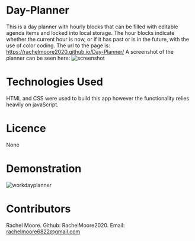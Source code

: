 # Day-Planner
This is a day planner with hourly blocks that can be filled with editable agenda items and locked into local storage. The hour blocks indicate whether the current hour is now, or if it has past or is in the future, with the use of color coding.
The url to the page is:
https://rachelmoore2020.github.io/Day-Planner/
A screenshot of the planner can be seen here:
![screenshot](https://user-images.githubusercontent.com/68473729/95119167-87de4600-0719-11eb-94ac-0cdbed32a742.jpg)

# Technologies Used
HTML and CSS were used to build this app however the functionality relies heavily on javaScript.

# Licence
None

# Demonstration
![workdayplanner](https://user-images.githubusercontent.com/68473729/103312762-07637480-49ec-11eb-9bf7-a415a74024ec.gif)

# Contributors
Rachel Moore. Github: RachelMoore2020. Email: rachelmoore6822@gmail.com
